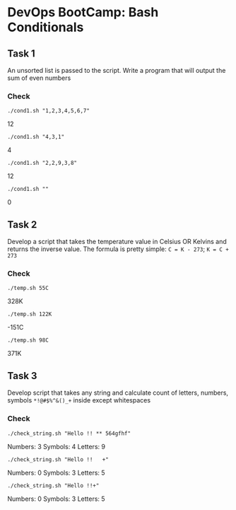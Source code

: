 # DevOps BootCamp: Bash Conditionals

## Task 1
An unsorted list is passed to the script. Write a program that will output the sum of even numbers

### Check
`./cond1.sh "1,2,3,4,5,6,7"`

12

`./cond1.sh "4,3,1"`

4

`./cond1.sh "2,2,9,3,8"`

12

`./cond1.sh ""`

0

## Task 2
Develop a script that takes the temperature value in Celsius OR Kelvins and returns the inverse value.
The formula is pretty simple: `C = K - 273`; `K = C + 273`

### Check

`./temp.sh 55C`

328K

`./temp.sh 122K`

-151C

`./temp.sh 98C`

371K


## Task 3
Develop script that takes any string and calculate count of letters, numbers, symbols `*!@#$%^&()_+` inside except whitespaces

### Check

`./check_string.sh "Hello !! ** 564gfhf"`

Numbers: 3 Symbols: 4 Letters: 9

`./check_string.sh "Hello !!   +"`

Numbers: 0 Symbols: 3 Letters: 5

`./check_string.sh "Hello !!+"`

Numbers: 0 Symbols: 3 Letters: 5

